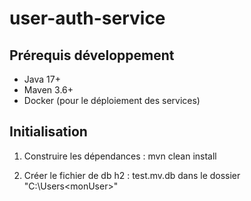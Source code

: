 # user-auth-service

## Prérequis développement 

  - Java 17+
  - Maven 3.6+
  - Docker (pour le déploiement des services)

## Initialisation 

  1. Construire les dépendances : 
    mvn clean install

  2. Créer le fichier de db h2 : 
    test.mv.db dans le dossier "C:\Users\<monUser>"